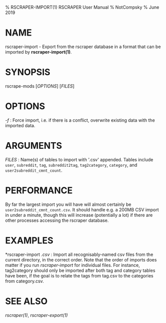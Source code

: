 % RSCRAPER-IMPORT(1) RSCRAPER User Manual
% NotCompsky
% June 2019

# NAME

rscraper-import - Export from the rscraper database in a format that can be imported by **rscraper-import(1)**.

# SYNOPSIS

rscrape-mods [*OPTIONS*] [*FILES*]

# OPTIONS

*-f*
:   Force import, i.e. if there is a conflict, overwrite existing data with the imported data.

# ARGUMENTS

*FILES*
:   Name(s) of tables to import with '.csv' appended. Tables include `user`, `subreddit`, `tag`, `subreddit2tag`, `tag2category`, `category`, and `user2subreddit_cmnt_count`.

# PERFORMANCE

By far the largest import you will have will almost certainly be `user2subreddit_cmnt_count.csv`. It should handle e.g. a 200MB CSV import in under a minute, though this will increase (potentially a lot) if there are other processes accessing the rscraper database.

# EXAMPLES

*rscraper-import *.csv*
:   Import all recognisably-named csv files from the current directory, in the correct order.
    Note that the order of imports does matter if you run *rscraper-import* for individual files. For instance, tag2category should only be imported after both tag and category tables have been, if the goal is to relate the tags from tag.csv to the categories from category.csv.

# SEE ALSO

*rscraper(1)*, *rscraper-export(1)*
